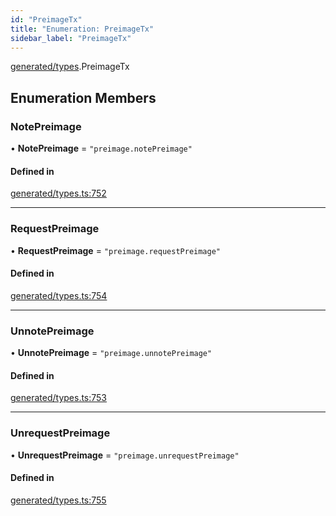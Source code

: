 ```yaml
---
id: "PreimageTx"
title: "Enumeration: PreimageTx"
sidebar_label: "PreimageTx"
---
```


[generated/types](../../../../modules/Generated/Types/Types.md).PreimageTx

## Enumeration Members

### NotePreimage

• **NotePreimage** = ``"preimage.notePreimage"``

#### Defined in

[generated/types.ts:752](https://github.com/PolymeshAssociation/polymesh-sdk/blob/acc2284c/src/generated/types.ts#L752)

___

### RequestPreimage

• **RequestPreimage** = ``"preimage.requestPreimage"``

#### Defined in

[generated/types.ts:754](https://github.com/PolymeshAssociation/polymesh-sdk/blob/acc2284c/src/generated/types.ts#L754)

___

### UnnotePreimage

• **UnnotePreimage** = ``"preimage.unnotePreimage"``

#### Defined in

[generated/types.ts:753](https://github.com/PolymeshAssociation/polymesh-sdk/blob/acc2284c/src/generated/types.ts#L753)

___

### UnrequestPreimage

• **UnrequestPreimage** = ``"preimage.unrequestPreimage"``

#### Defined in

[generated/types.ts:755](https://github.com/PolymeshAssociation/polymesh-sdk/blob/acc2284c/src/generated/types.ts#L755)
